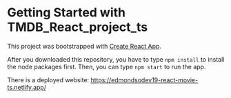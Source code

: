 # Getting Started with TMDB_React_project_ts

This project was bootstrapped with [Create React App](https://github.com/facebook/create-react-app).

After you downloaded this repository, you have to type `npm install` to install the node packages first. 
Then, you can type `npm start` to run the app.

There is a deployed website: https://edmondsodev19-react-movie-ts.netlify.app/

